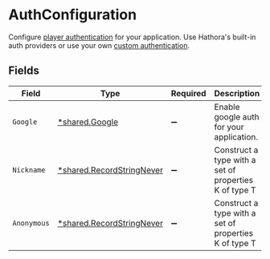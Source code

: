 # AuthConfiguration

Configure [player authentication](https://hathora.dev/docs/lobbies-and-matchmaking/auth-service) for your application. Use Hathora's built-in auth providers or use your own [custom authentication](https://hathora.dev/docs/lobbies-and-matchmaking/auth-service#custom-auth-provider).


## Fields

| Field                                                                        | Type                                                                         | Required                                                                     | Description                                                                  |
| ---------------------------------------------------------------------------- | ---------------------------------------------------------------------------- | ---------------------------------------------------------------------------- | ---------------------------------------------------------------------------- |
| `Google`                                                                     | [*shared.Google](../../../pkg/models/shared/google.md)                       | :heavy_minus_sign:                                                           | Enable google auth for your application.                                     |
| `Nickname`                                                                   | [*shared.RecordStringNever](../../../pkg/models/shared/recordstringnever.md) | :heavy_minus_sign:                                                           | Construct a type with a set of properties K of type T                        |
| `Anonymous`                                                                  | [*shared.RecordStringNever](../../../pkg/models/shared/recordstringnever.md) | :heavy_minus_sign:                                                           | Construct a type with a set of properties K of type T                        |